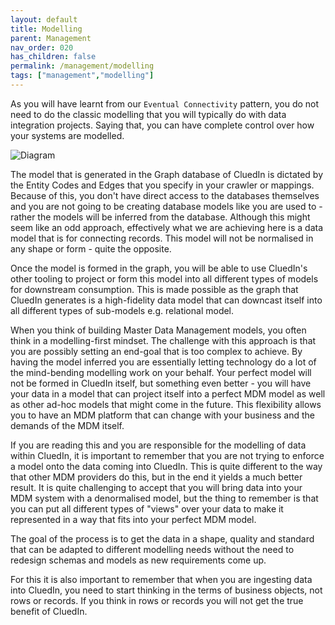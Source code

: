 ```yaml
---
layout: default
title: Modelling
parent: Management
nav_order: 020
has_children: false
permalink: /management/modelling
tags: ["management","modelling"]
---
```


As you will have learnt from our `Eventual Connectivity` pattern, you do not need to do the classic modelling that you will typically do with data integration projects. Saying that, you can have complete control over how your systems are modelled.

![Diagram](../assets/images/management/intro-modelling.png)  

The model that is generated in the Graph database of CluedIn is dictated by the Entity Codes and Edges that you specify in your crawler or mappings. Because of this, you don't have direct access to the databases themselves and you are not going to be creating database models like you are used to - rather the models will be inferred from the database. Although this might seem like an odd approach, effectively what we are achieving here is a data model that is for connecting records. This model will not be normalised in any shape or form - quite the opposite. 

Once the model is formed in the graph, you will be able to use CluedIn's other tooling to project or form this model into all different types of models for downstream consumption. This is made possible as the graph that CluedIn generates is a high-fidelity data model that can downcast itself into all different types of sub-models e.g. relational model. 

When you think of building Master Data Management models, you often think in a modelling-first mindset. The challenge with this approach is that you are possibly setting an end-goal that is too complex to achieve. By having the model inferred you are essentially letting technology do a lot of the mind-bending modelling work on your behalf. Your perfect model will not be formed in CluedIn itself, but something even better - you will have your data in a model that can project itself into a perfect MDM model as well as other ad-hoc models that might come in the future. This flexibility allows you to have an MDM platform that can change with your business and the demands of the MDM itself.

If you are reading this and you are responsible for the modelling of data within CluedIn, it is important to remember that you are not trying to enforce a model onto the data coming into CluedIn. This is quite different to the way that other MDM providers do this, but in the end it yields a much better result. It is quite challenging to accept that you will bring data into your MDM system with a denormalised model, but the thing to remember is that you can put all different types of "views" over your data to make it represented in a way that fits into your perfect MDM model. 

The goal of the process is to get the data in a shape, quality and standard that can be adapted to different modelling needs without the need to redesign schemas and models as new requirements come up. 

For this it is also important to remember that when you are ingesting data into CluedIn, you need to start thinking in the terms of business objects, not rows or records. If you think in rows or records you will not get the true benefit of CluedIn. 